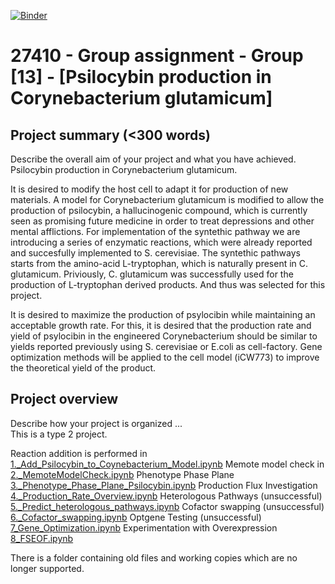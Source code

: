 [![Binder](https://mybinder.org/badge_logo.svg)](https://mybinder.org/v2/gh/27410/[PUT-YOUR-REPOSITORY-HERE]/main)

# 27410 - Group assignment - Group [13] - [Psilocybin production in Corynebacterium glutamicum]

## Project summary (<300 words)
Describe the overall aim of your project and what you have achieved.\
Psilocybin production in Corynebacterium glutamicum.

It is desired to modify the host cell to adapt it for production of new materials. A model for Corynebacterium glutamicum is modified to allow the production of psilocybin, a hallucinogenic compound, which is currently seen as promising future medicine in order to treat depressions and other mental afflictions. 
For implementation of the syntethic pathway we are introducing a series of enzymatic reactions, which were already reported and succesfully implemented to S. cerevisiae. The syntethic pathways starts from the amino-acid L-tryptophan, which is naturally present in C. glutamicum. Priviously, C. glutamicum was successfully used for the production of L-tryptophan derived products. And thus was selected for this project.

It is desired to maximize the production of psylocibin while maintaining an acceptable growth rate. For this, it is desired that the production rate and yield of psylocibin in the engineered Corynebacterium should be similar to yields reported previously using S. cerevisiae or E.coli as cell-factory. 
Gene optimization methods will be applied to the cell model (iCW773) to improve the theoretical yield of the product. 

## Project overview
Describe how your project is organized ...\
This is a type 2 project.

Reaction addition is performed in [1._Add_Psilocybin_to_Coynebacterium_Model.ipynb](1._Add_Psilocybin_to_Coynebacterium_Model.ipynb) 
Memote model check in [2._MemoteModelCheck.ipynb](2._MemoteModelCheck.ipynb) 
Phenotype Phase Plane [3._Phenotype_Phase_Plane_Psilocybin.ipynb](3._Phenotype_Phase_Plane_Psilocybin.ipynb)
Production Flux Investigation [4._Production_Rate_Overview.ipynb](4._Production_Rate_Overview.ipynb) 
Heterologous Pathways (unsuccessful) [5._Predict_heterologous_pathways.ipynb](5._Predict_heterologous_pathways.ipynb)
Cofactor swapping (unsuccessful) [6._Cofactor_swapping.ipynb](6._Cofactor_swapping.ipynb)
Optgene Testing (unsuccessful) [7_Gene_Optimization.ipynb](7_Gene_Optimization.ipynb)
Experimentation with Overexpression [8_FSEOF.ipynb](8_FSEOF.ipynb)


There is a folder containing old files and working copies which are no longer supported.
